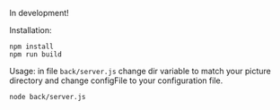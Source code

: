 In development!

Installation:
```
npm install
npm run build
```

Usage:
in file `back/server.js` change dir variable to match your picture directory and change configFile to your configuration file.
```
node back/server.js
```
